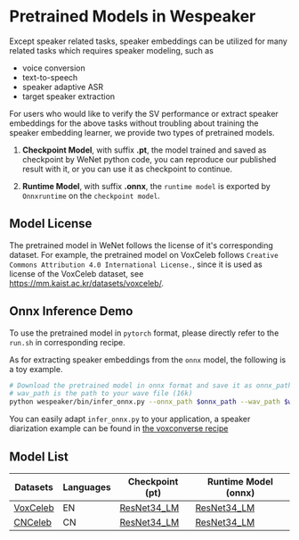 # Pretrained Models in Wespeaker 

Except speaker related tasks, speaker embeddings can be utilized for many related tasks which requires speaker modeling, such as

- voice conversion
- text-to-speech
- speaker adaptive ASR
- target speaker extraction

For users who would like to verify the SV performance or extract speaker embeddings for the above tasks without troubling about training the speaker embedding learner, we provide two types of pretrained models.

1. **Checkpoint Model**, with suffix **.pt**, the model trained and saved as checkpoint by WeNet python code, you can reproduce our published result with it, or you can use it as checkpoint to continue.

2. **Runtime Model**, with suffix **.onnx**, the `runtime model` is exported by `Onnxruntime` on the `checkpoint model`.



## Model License

The pretrained model in WeNet follows the license of it's corresponding dataset.
For example, the pretrained model on VoxCeleb follows ` Creative Commons Attribution 4.0 International License. `, since it is used as license of the VoxCeleb dataset, see https://mm.kaist.ac.kr/datasets/voxceleb/.

## Onnx Inference Demo
To use the pretrained model in `pytorch` format, please directly refer to the `run.sh` in corresponding recipe.

As for extracting speaker embeddings from the `onnx` model, the following is a toy example.

```bash
# Download the pretrained model in onnx format and save it as onnx_path
# wav_path is the path to your wave file (16k)
python wespeaker/bin/infer_onnx.py --onnx_path $onnx_path --wav_path $wav_path
```

You can easily adapt `infer_onnx.py` to your application, a speaker diarization example can be found in [the voxconverse recipe](https://github.com/wenet-e2e/wespeaker/tree/master/examples/voxconverse)

## Model List

| Datasets  | Languages     |  Checkpoint (pt) | Runtime Model (onnx)     | 
|---    |---    |---   |---   |
| [VoxCeleb](../examples/voxceleb/v2/README.md)   | EN    | [ResNet34_LM](https://wespeaker-1256283475.cos.ap-shanghai.myqcloud.com/models/voxceleb/voxceleb_resnet34_LM.pt)| [ResNet34_LM](https://wespeaker-1256283475.cos.ap-shanghai.myqcloud.com/models/voxceleb/voxceleb_resnet34_LM.onnx )  | 
| [CNCeleb](../examples/cnceleb/v2/README.md)   | CN    | [ResNet34_LM](https://wespeaker-1256283475.cos.ap-shanghai.myqcloud.com/models/voxceleb/cnceleb_resnet34_LM.pt )  | [ResNet34_LM](https://wespeaker-1256283475.cos.ap-shanghai.myqcloud.com/models/voxceleb/cnceleb_resnet34_LM.onnx ) |
